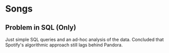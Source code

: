 # Songs

## Problem in SQL (Only)

Just simple SQL queries and an ad-hoc analysis of the data. Concluded that
Spotify's algorithmic approach still lags behind Pandora.
